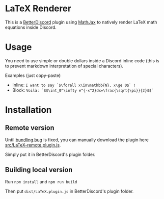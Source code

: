 # LaTeX Renderer
This is a [BetterDiscord](https://betterdiscord.app/) plugin using [MathJax](https://www.mathjax.org/) to natively render LaTeX math equations inside Discord.

# Usage
You need to use simple or double dollars inside a Discord inline code (this is to prevent markdown interpretation of special characters).

Examples (just copy-paste)
- Inline: `` I want to say `$\forall x\in\mathbb{N}, x\ge 0$` ! ``
- Block: `` Voilà: `$$\int_0^\infty e^{-x^2}dx=\frac{\sqrt{\pi}}{2}$$` ``

# Installation
## Remote version
Until [bundling bug](https://github.com/mathjax/MathJax/issues/3079) is fixed, you can manually download the plugin here [src/LaTeX-remote.plugin.js](src/LaTeX-remote.plugin.js).

Simply put it in BetterDiscord's plugin folder.

## Building local version
Run `npm install` and `npm run build`

Then put `dist/LaTeX.plugin.js` in BetterDiscord's plugin folder.